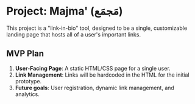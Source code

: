 # Project: Majma' (مَجمَع)

This project is a "link-in-bio" tool, designed to be a single, customizable landing page that hosts all of a user's important links.

## MVP Plan

1.  **User-Facing Page**: A static HTML/CSS page for a single user.
2.  **Link Management**: Links will be hardcoded in the HTML for the initial prototype.
3.  **Future goals**: User registration, dynamic link management, and analytics.
